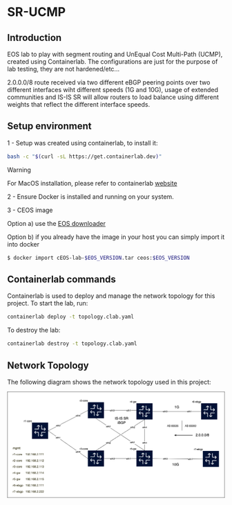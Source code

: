 # SR-UCMP

## Introduction

EOS lab to play with segment routing and UnEqual Cost Multi-Path (UCMP), created using Containerlab.
The configurations are just for the purpose of lab testing, they are not hardened/etc...

2.0.0.0/8 route received via two different eBGP peering points over two different interfaces wiht different speeds (1G and 10G), usage of extended communities and IS-IS SR will allow routers to load balance using different weights that reflect the different interface speeds.

## Setup environment

1 - Setup was created using containerlab, to install it:

```bash
bash -c "$(curl -sL https://get.containerlab.dev)"
```

> [!WARNING]
> For MacOS installation, please refer to containerlab [website](https://containerlab.dev/install/)

2 - Ensure Docker is installed and running on your system.

3 - CEOS image

Option a) use the [EOS downloader](https://github.com/titom73/eos-downloader)

Option b) if you already have the image in your host you can simply import it into docker
```sh
$ docker import cEOS-lab-$EOS_VERSION.tar ceos:$EOS_VERSION
```

## Containerlab commands

Containerlab is used to deploy and manage the network topology for this project. To start the lab, run:
```sh
containerlab deploy -t topology.clab.yaml
```
To destroy the lab:
```sh
containerlab destroy -t topology.clab.yaml
```

## Network Topology

The following diagram shows the network topology used in this project:

[![Network Topology](img/topology.clab.drawio.png)](img/topology.clab.drawio.png)
